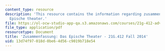```yaml
---
content_type: resource
description: 'This resource contains the information regarding zusammenfassung: das
  Epische theater.'
file: https://ol-ocw-studio-app-qa.s3.amazonaws.com/courses/21g-412-advanced-german-literature-culture-madness-murder-mysteries-fall-2014/13d74f97018d0be64d56c9019b718e54_MIT21G_412F14_Wo7-9_Das.pdf
file_type: application/pdf
resourcetype: Document
title: 'Zusammenfassung: Das Epische Theater - 21G.412 Fall 2014'
uid: 13d74f97-018d-0be6-4d56-c9019b718e54
---
```

